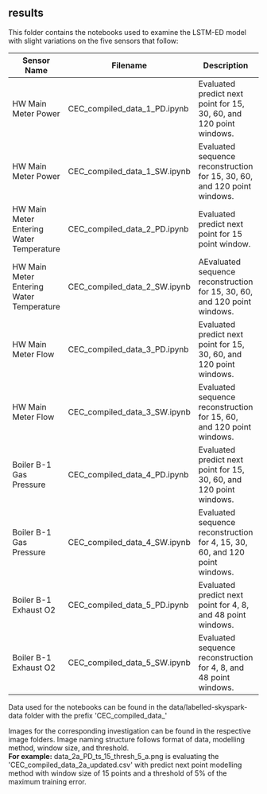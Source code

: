 ## results

This folder contains the notebooks used to examine the LSTM-ED model with slight variations on the five sensors that follow:

| Sensor Name                              | Filename                     | Description                                                                 | Image Folder     |
| ---------------------------------------- | ---------------------------- | --------------------------------------------------------------------------- | ---------------- |
| HW Main Meter Power                      | CEC_compiled_data_1_PD.ipynb | Evaluated predict next point for 15, 30, 60, and 120 point windows.         | images/dataset-1 |
| HW Main Meter Power                      | CEC_compiled_data_1_SW.ipynb | Evaluated sequence reconstruction for 15, 30, 60, and 120 point windows.    | images/dataset-1 |
| HW Main Meter Entering Water Temperature | CEC_compiled_data_2_PD.ipynb | Evaluated predict next point for 15 point window.                           | images/dataset-2 |
| HW Main Meter Entering Water Temperature | CEC_compiled_data_2_SW.ipynb | AEvaluated sequence reconstruction for 15, 30, 60, and 120 point windows.   | images/dataset-2 |
| HW Main Meter Flow                       | CEC_compiled_data_3_PD.ipynb | Evaluated predict next point for 15, 30, 60, and 120 point windows.         | images/dataset-3 |
| HW Main Meter Flow                       | CEC_compiled_data_3_SW.ipynb | Evaluated sequence reconstruction for 15, 60, and 120 point windows.        | images/dataset-3 |
| Boiler B-1 Gas Pressure                  | CEC_compiled_data_4_PD.ipynb | Evaluated predict next point for 15, 30, 60, and 120 point windows.         | images/dataset-4 |
| Boiler B-1 Gas Pressure                  | CEC_compiled_data_4_SW.ipynb | Evaluated sequence reconstruction for 4, 15, 30, 60, and 120 point windows. | images/dataset-4 |
| Boiler B-1 Exhaust O2                    | CEC_compiled_data_5_PD.ipynb | Evaluated predict next point for 4, 8, and 48 point windows.                | images/dataset-5 |
| Boiler B-1 Exhaust O2                    | CEC_compiled_data_5_SW.ipynb | Evaluated sequence reconstruction for 4, 8, and 48 point windows.           | images/dataset-5 |

Data used for the notebooks can be found in the data/labelled-skyspark-data folder with the prefix 'CEC_compiled_data_'

Images for the corresponding investigation can be found in the respective image folders.
Image naming structure follows format of data, modelling method, window size, and threshold.   
**For example:** data_2a_PD_ts_15_thresh_5_a.png is evaluating the 'CEC_compiled_data_2a_updated.csv' with predict next point modelling method with window size of 15 points and a threshold of 5% of the maximum training error.